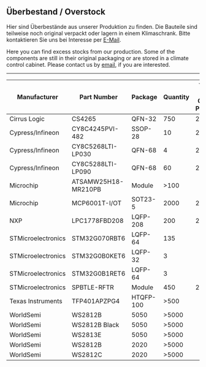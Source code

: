## Überbestand / Overstock

Hier sind Überbestände aus unserer Produktion zu finden. 
Die Bauteile sind teilweise noch original verpackt oder lagern in einem Klimaschrank.
Bitte kontaktieren Sie uns bei Interesse per [E-Mail](https://shop.watterott.com/Kontakt).

Here you can find excess stocks from our production.
Some of the components are still in their original packaging or are stored in a climate control cabinet. 
Please contact us by [email](https://shop.watterott.com/Contact), if you are interested.

---
Manufacturer        | Part Number         | Package   | Quantity |Year of Date-Code or Purchase
------------------- | ------------------- | --------- | -------- | ----------------------------
Cirrus Logic        | CS4265              | QFN-32    |    750   | 2020
Cypress/Infineon    | CY8C4245PVI-482     | SSOP-28   |     10   | 2017
Cypress/Infineon    | CY8C5268LTI-LP030   | QFN-68    |      4   | 2017
Cypress/Infineon    | CY8C5288LTI-LP090   | QFN-68    |     60   | 2022
Microchip           | ATSAMW25H18-MR210PB | Module    |   >100   | 
Microchip           | MCP6001T-I/OT       | SOT23-5   |   2000   | 2020
NXP                 | LPC1778FBD208       | LQFP-208  |    200   | 2020
STMicroelectronics  | STM32G070RBT6       | LQFP-64   |    135   | 
STMicroelectronics  | STM32G0B0KET6       | LQFP-32   |      3   | 
STMicroelectronics  | STM32G0B1RET6       | LQFP-64   |      3   | 
STMicroelectronics  | SPBTLE-RFTR         | Module    |    450   | 2017
Texas Instruments   | TFP401APZPG4        | HTQFP-100 |   >500   | 
WorldSemi           | WS2812B             | 5050      |  >5000   | 
WorldSemi           | WS2812B Black       | 5050      |  >5000   | 
WorldSemi           | WS2813E             | 5050      |  >5000   | 
WorldSemi           | WS2812B             | 2020      |  >5000   | 
WorldSemi           | WS2812C             | 2020      |  >5000   | 
